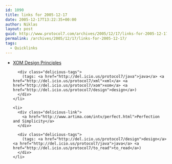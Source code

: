 ```yaml
---
id: 1090
title: links for 2005-12-17
date: 2005-12-17T13:22:35+00:00
author: Niklas
layout: post
guid: http://www.protocol7.com/archives/2005/12/17/links-for-2005-12-17/
permalink: /archives/2005/12/17/links-for-2005-12-17/
tags:
  - Quicklinks
---
```

<div class='microid-939ba58e2e1119f32d2670ab2e6264f91a9a3017'>
  <ul class="delicious">
    <li>
      <div class="delicious-link">
        <a href="http://www.cafeconleche.org/slides/javapolis/xom/01.html">XOM Design Principles</a>
      </div>
      
      <div class="delicious-tags">
        (tags: <a href="http://del.icio.us/protocol7/java">java</a> <a href="http://del.icio.us/protocol7/xml">xml</a> <a href="http://del.icio.us/protocol7/xom">xom</a> <a href="http://del.icio.us/protocol7/design">design</a>)
      </div>
    </li>
    
    <li>
      <div class="delicious-link">
        <a href="http://www.artima.com/intv/perfect.html">Perfection and Simplicity</a>
      </div>
      
      <div class="delicious-tags">
        (tags: <a href="http://del.icio.us/protocol7/design">design</a> <a href="http://del.icio.us/protocol7/java">java</a> <a href="http://del.icio.us/protocol7/to_read">to_read</a>)
      </div>
    </li>
  </ul>
</div>